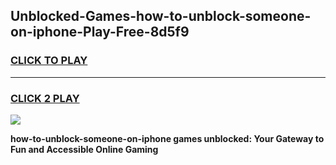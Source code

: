 
## Unblocked-Games-how-to-unblock-someone-on-iphone-Play-Free-8d5f9
<h3>
<a href="https://premium76.site?title=how-to-unblock-someone-on-iphone&ref=23A">CLICK TO PLAY</a></h3>
<hr>

<h3>
<a href="https://premium76.site?title=how-to-unblock-someone-on-iphone&ref=23A">CLICK 2 PLAY</a>
  
</h3>

<a href="https://premium76.site?title=how-to-unblock-someone-on-iphone&ref=23A"><img src="https://clearcache.store/games.png"></a>


**how-to-unblock-someone-on-iphone games unblocked: Your Gateway to Fun and Accessible Online Gaming**
